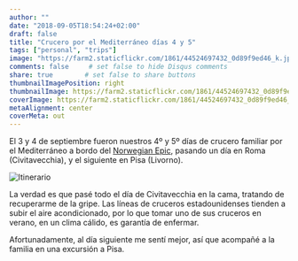 ```yaml
---
author: ""
date: "2018-09-05T18:54:24+02:00"
draft: false
title: "Crucero por el Mediterráneo días 4 y 5"
tags: ["personal", "trips"]
image: "https://farm2.staticflickr.com/1861/44524697432_0d89f9ed46_k.jpg"
comments: false     # set false to hide Disqus comments
share: true        # set false to share buttons
thumbnailImagePosition: right
thumbnailImage: https://farm2.staticflickr.com/1861/44524697432_0d89f9ed46_k.jpg
coverImage: https://farm2.staticflickr.com/1861/44524697432_0d89f9ed46_k.jpg
metaAlignment: center
coverMeta: out
---
```


El 3 y 4 de septiembre fueron nuestros 4º y 5º días de crucero familiar por el Mediterráneo a bordo del [Norwegian Epic](https://www.ncl.com/ca/en/cruises/7-day-western-mediterranean-from-barcelona-EPIC7BCNNAPCIVLIVCEQPMIBCN/schedule?&itineraryCode=EPIC7BCNNAPCIVLIVCEQPMIBCN&customerStoriesCurrentPage=1&customerStoriesPageSize=3), pasando un día en Roma (Civitavecchia), y el siguiente en Pisa (Livorno).

<!--more-->

![Itinerario](https://www.ncl.com/sites/default/files/7D_WMed_Bar_NPLS_PM_Bar.gif)

La verdad es que pasé todo el día de Civitavecchia en la cama, tratando de recuperarme de la gripe. Las líneas de cruceros estadounidenses tienden a subir el aire acondicionado, por lo que tomar uno de sus cruceros en verano, en un clima cálido, es garantía de enfermar.

Afortunadamente, al día siguiente me sentí mejor, así que acompañé a la familia en una excursión a Pisa.

<div id="flickrembed"></div><div style="position:absolute; top:-70px; display:block; text-align:center; z-index:-1;"></div><script src='https://flickrembed.com/embed_v2.js.php?source=flickr&layout=responsive&input=www.flickr.com/photos/jcortell/albums/72157695930639500&sort=5&by=album&theme=default&scale=fill&limit=100&skin=default&autoplay=true'></script>
